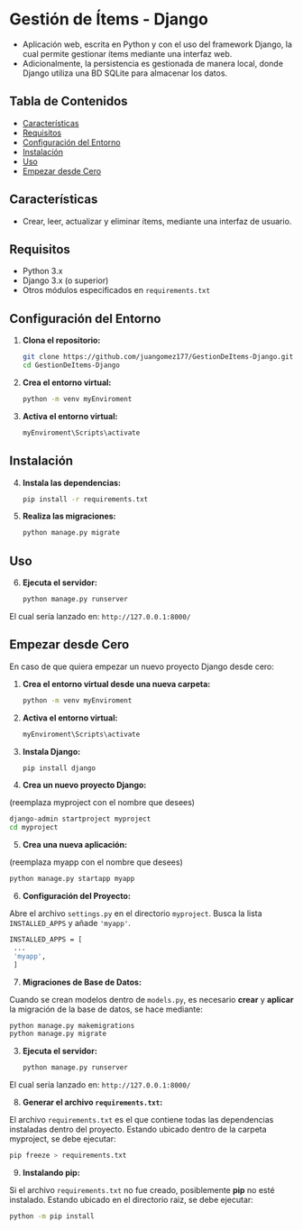 # Gestión de Ítems - Django

- Aplicación web, escrita en Python y con el uso del framework Django, la cual permite gestionar ítems mediante una interfaz web.
- Adicionalmente, la persistencia es gestionada de manera local, donde Django utiliza una BD SQLite para almacenar los datos.

## Tabla de Contenidos
- [Características](#características)
- [Requisitos](#requisitos)
- [Configuración del Entorno](#configuración-del-entorno)
- [Instalación](#instalación)
- [Uso](#uso)
- [Empezar desde Cero](#empezar-desde-cero)

## Características
- Crear, leer, actualizar y eliminar ítems, mediante una interfaz de usuario.

## Requisitos
- Python 3.x
- Django 3.x (o superior)
- Otros módulos especificados en `requirements.txt`

## Configuración del Entorno

1. **Clona el repositorio:**
   ```bash
   git clone https://github.com/juangomez177/GestionDeItems-Django.git
   cd GestionDeItems-Django
   
1. **Crea el entorno virtual:**
   ```bash
   python -m venv myEnviroment

3. **Activa el entorno virtual:**
   ```bash
   myEnviroment\Scripts\activate

## Instalación  
4. **Instala las dependencias:**
   ```bash
   pip install -r requirements.txt
   
5. **Realiza las migraciones:**
   ```bash
   python manage.py migrate

## Uso   
6. **Ejecuta el servidor:**
   ```bash
   python manage.py runserver
   ```
El cual sería lanzado en: `http://127.0.0.1:8000/`
   
## Empezar desde Cero  
En caso de que quiera empezar un nuevo proyecto Django desde cero:

1. **Crea el entorno virtual desde una nueva carpeta:**
   ```bash
   python -m venv myEnviroment

2. **Activa el entorno virtual:**
   ```bash
   myEnviroment\Scripts\activate

3. **Instala Django:**
   ```bash
   pip install django
    ```

4. **Crea un nuevo proyecto Django:**

(reemplaza myproject con el nombre que desees)
   ```bash
   django-admin startproject myproject
   cd myproject
   ```

5. **Crea una nueva aplicación:**

(reemplaza myapp con el nombre que desees)
   ```bash
   python manage.py startapp myapp
   ```
   
6. **Configuración del Proyecto:**

Abre el archivo `settings.py` en el directorio `myproject`.
Busca la lista `INSTALLED_APPS` y añade `'myapp'`.
    
   ```bash
   INSTALLED_APPS = [
    ...
    'myapp',
    ]
```

7. **Migraciones de Base de Datos:**

Cuando se crean modelos dentro de `models.py`, es necesario **crear** y **aplicar** la migración de la base de datos, se hace mediante:
   ```bash
   python manage.py makemigrations
   python manage.py migrate
   ```
   
3. **Ejecuta el servidor:**
   ```bash
   python manage.py runserver
   ```
El cual sería lanzado en: `http://127.0.0.1:8000/`

8. **Generar el archivo `requirements.txt`:**

El archivo `requirements.txt` es el que contiene todas las dependencias instaladas dentro del proyecto. 
Estando ubicado dentro de la carpeta myproject, se debe ejecutar:
   ```bash
   pip freeze > requirements.txt
   ```
   
9. **Instalando pip:**

Si el archivo `requirements.txt` no fue creado, posiblemente **pip** no esté instalado. Estando ubicado en el directorio raiz, se debe ejecutar:
   ```bash
   python -m pip install
   ```
   






   
   
   
